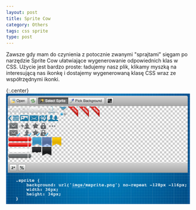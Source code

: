 ```yaml
---
layout: post
title: Sprite Cow
category: Others
tags: css sprite
type: post
---
```

Zawsze gdy mam do czynienia z potocznie zwanymi "sprajtami" sięgam po narzędzie Sprite Cow ułatwiające wygenerowanie odpowiednich klas w CSS. Użycie jest bardzo proste: ładujemy nasz plik, klikamy myszką na interesującą nas ikonkę i dostajemy wygenerowaną klasę CSS wraz ze współrzędnymi ikonki.

{:.center}
![Sprite Cow](/public/uploads/2013/10/sprite_cow.jpg)

